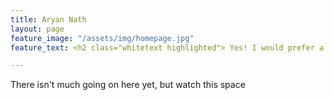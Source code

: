 ```yaml
---
title: Aryan Nath
layout: page
feature_image: "/assets/img/homepage.jpg"
feature_text: <h2 class="whitetext highlighted"> Yes! I would prefer a zombie apocalypse over robots taking over the world </h2>

---
```


There isn't much going on here yet, but watch this space
